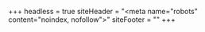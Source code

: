 +++
headless = true
siteHeader = "<meta name=\"robots\" content=\"noindex, nofollow\">"
siteFooter = ""
+++
